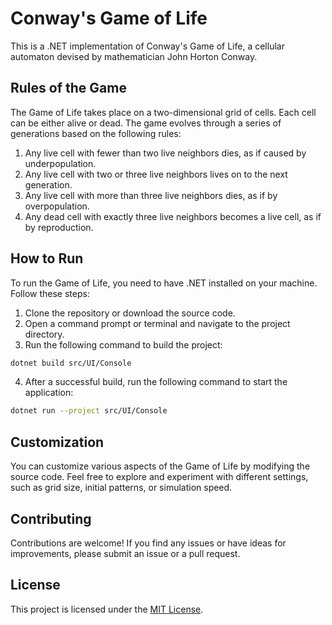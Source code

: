 # Conway's Game of Life

This is a .NET implementation of Conway's Game of Life, a cellular automaton devised by mathematician John Horton Conway.

## Rules of the Game

The Game of Life takes place on a two-dimensional grid of cells. Each cell can be either alive or dead. The game evolves through a series of generations based on the following rules:

1. Any live cell with fewer than two live neighbors dies, as if caused by underpopulation.
2. Any live cell with two or three live neighbors lives on to the next generation.
3. Any live cell with more than three live neighbors dies, as if by overpopulation.
4. Any dead cell with exactly three live neighbors becomes a live cell, as if by reproduction.

## How to Run

To run the Game of Life, you need to have .NET installed on your machine. Follow these steps:

1. Clone the repository or download the source code.
2. Open a command prompt or terminal and navigate to the project directory.
3. Run the following command to build the project:

```bash
dotnet build src/UI/Console
```

4. After a successful build, run the following command to start the application:

```bash
dotnet run --project src/UI/Console
```

## Customization

You can customize various aspects of the Game of Life by modifying the source code. Feel free to explore and experiment with different settings, such as grid size, initial patterns, or simulation speed.

## Contributing

Contributions are welcome! If you find any issues or have ideas for improvements, please submit an issue or a pull request.

## License

This project is licensed under the [MIT License](LICENSE).
